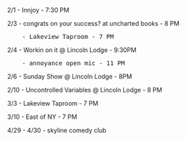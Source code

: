 2/1 - Innjoy - 7:30 PM

2/3 - congrats on your success? at uncharted books - 8 PM
<pre>
    - Lakeview Taproom - 7 PM
</pre>
2/4 - Workin on it @ Lincoln Lodge - 9:30PM
<pre>
    - annoyance open mic - 11 PM
</pre>
2/6 - Sunday Show @ Lincoln Lodge - 8PM

2/10 - Uncontrolled Variables @ Lincoln Lodge - 8 PM

3/3 - Lakeview Taproom - 7 PM

3/10 - East of NY - 7 PM

4/29 - 4/30 - skyline comedy club 
